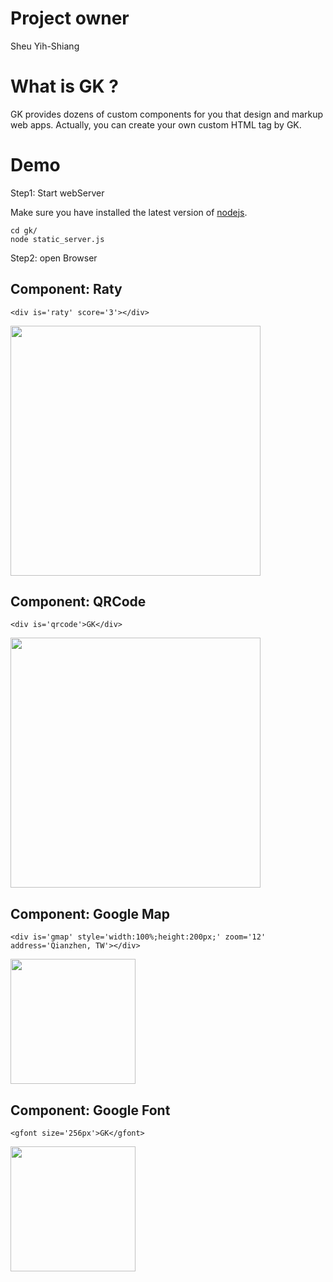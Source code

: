 Project owner
=============
Sheu Yih-Shiang


What is GK ?
============
GK provides dozens of custom components for you that design and markup web apps. Actually, you can create your own custom HTML tag by GK.


Demo
====


Step1: Start webServer


Make sure you have installed the latest version of [nodejs](http://nodejs.org/).


    cd gk/
    node static_server.js


Step2: open Browser


Component: Raty
---------------
`<div is='raty' score='3'></div>`

[<img src="http://i.imgur.com/WlyMov2.png" width="400px">](http://localhost:8888/demo/raty.html)


Component: QRCode
-----------------
`<div is='qrcode'>GK</div>`

[<img src="http://i.imgur.com/p6edSeK.png" width="400px">](http://localhost:8888/demo/qrcode.html)


Component: Google Map
---------------------
`<div is='gmap' style='width:100%;height:200px;' zoom='12' address='Qianzhen, TW'></div>`

[<img src="http://i.imgur.com/RRFjEDL.png" width="200px">](http://localhost:8888/demo/gmap.html)


Component: Google Font
----------------------
`<gfont size='256px'>GK</gfont>`

[<img src="http://i.imgur.com/0heqwUB.png" width="200px">](http://localhost:8888/demo/gfont.html)
